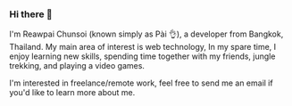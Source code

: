 ### Hi there 👋

I'm Reawpai Chunsoi (known simply as Pài 👌), a developer from Bangkok, Thailand. My main area of interest is web technology, In my spare time, I enjoy learning new skills, spending time together with my friends, jungle trekking, and playing a video games.

I'm interested in freelance/remote work, feel free to send me an email if you'd like to learn more about me.
